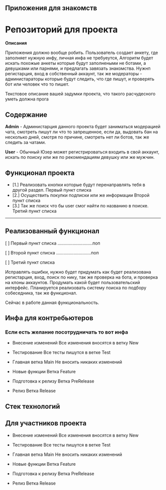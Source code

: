 ## **Приложения для знакомств**

# Репозиторий для проекта

**Описания**

Приложения должно вообще робить. Пользователь создает анкету, где заполняет нужную инфу, личная инфа не требуеутся, Алгоритм будет искать похожые анкеты которые будут заполнеными не ботами, а девушками или парнями, и предлагать завязать знакомства. Нужнп регистарция, вход в собственный аккаунт, так же модераторы - администараторы которые будут следить, что где пишут, и проверять бот или человек что то пишет. 

Текстовое описание вашей задумки проекта, что такого расчудесного уметь должна прога

## Содержание

**Admin** - Администарция данного проекта будет заниматься модерацией чата, смотреть пишут ли что то запрещенное,
если да, выдовать бан на несколько дней, смотря по причине, смотреть нет ли ботов, так же следить за чатами.

**User** - Обычный Юзер может регистрироваться входить в свой аккаунт, искать по поиску или же по рекомендациям девушку или же мужчин.

## Функционал проекта

- [1.] Реализовать кнопки которые будут перенаправлять тебя в другой раздел. Первый пункт списка
- [2.] Осуществить покупки подписки или же информации Второй пункт списка
- [3.] Так же поиск что бы user смог найти по названию в поиске. Третий пункт списка
---

## Реализованный функционал

[ ] Первый пункт списка
............................поп

[ ] Второй пункт списка
............................поп

[ ] Третий пункт списка

Исправлять ошибки, нужно будет придумать как будет реализована регистарция, вход, поиск по нику,
так же проверка на бота, и проверка на клоны аккаунтов. Продумать какой будет пользовательский интерфейс.
Планируется реализовать систему поиска по подбору собеседника, так же функционал. 

Сейчас в работе данная функциональность.

## Инфа для контребьютеров
### **Если есть желание посотрудничать то вот инфа**

- Внесение изменений
Все изменения вносятся в ветку New

- Тестирование
Все тесты пишутся в ветке Test

- Главная ветка Main
Не вносить никаких изменений

- Новые функции
Ветка Feature

- Подготовка к релизу 
Ветка PreRelease

- Релиз
Ветка Release




## Стек технологий




## Для участников проекта 
- Внесение изменений
Все изменения вносятся в ветку New

- Тестирование
Все тесты пишутся в ветке Test

- Главная ветка Main
Не вносить никаких изменений

- Новые функции
Ветка Feature

- Подготовка к релизу 
Ветка PreRelease

- Релиз
Ветка Release








